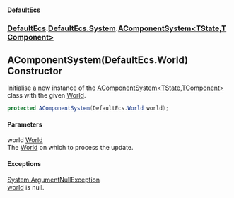 #### [DefaultEcs](./index.md 'index')
### [DefaultEcs](./index.md 'index').[DefaultEcs.System](./DefaultEcs-System.md 'DefaultEcs.System').[AComponentSystem&lt;TState,TComponent&gt;](./DefaultEcs-System-AComponentSystem-TState_TComponent-.md 'DefaultEcs.System.AComponentSystem&lt;TState,TComponent&gt;')
## AComponentSystem(DefaultEcs.World) Constructor
Initialise a new instance of the [AComponentSystem&lt;TState,TComponent&gt;](./DefaultEcs-System-AComponentSystem-TState_TComponent-.md 'DefaultEcs.System.AComponentSystem&lt;TState,TComponent&gt;') class with the given [World](./DefaultEcs-World.md 'DefaultEcs.World').  
```C#
protected AComponentSystem(DefaultEcs.World world);
```
#### Parameters
<a name='DefaultEcs-System-AComponentSystem-TState_TComponent--AComponentSystem(DefaultEcs-World)-world'></a>
world [World](./DefaultEcs-World.md 'DefaultEcs.World')  
The [World](./DefaultEcs-World.md 'DefaultEcs.World') on which to process the update.  
#### Exceptions
[System.ArgumentNullException](https://docs.microsoft.com/en-us/dotnet/api/System.ArgumentNullException 'System.ArgumentNullException')  
[world](#DefaultEcs-System-AComponentSystem-TState_TComponent--AComponentSystem(DefaultEcs-World)-world 'DefaultEcs.System.AComponentSystem&lt;TState,TComponent&gt;.AComponentSystem(DefaultEcs.World).world') is null.  
